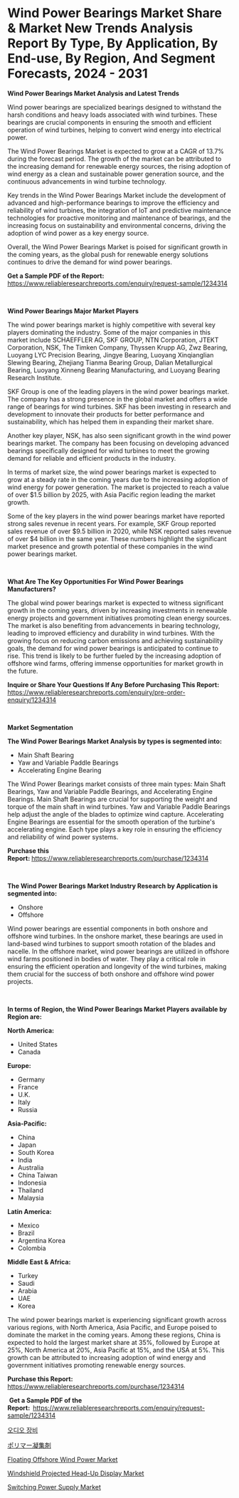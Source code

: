 <p><h1>Wind Power Bearings Market Share & Market New Trends Analysis Report By Type, By Application, By End-use, By Region, And Segment Forecasts, 2024 - 2031</h1></p><p><strong>Wind Power Bearings Market Analysis and Latest Trends</strong></p>
<p><p>Wind power bearings are specialized bearings designed to withstand the harsh conditions and heavy loads associated with wind turbines. These bearings are crucial components in ensuring the smooth and efficient operation of wind turbines, helping to convert wind energy into electrical power.</p><p>The Wind Power Bearings Market is expected to grow at a CAGR of 13.7% during the forecast period. The growth of the market can be attributed to the increasing demand for renewable energy sources, the rising adoption of wind energy as a clean and sustainable power generation source, and the continuous advancements in wind turbine technology.</p><p>Key trends in the Wind Power Bearings Market include the development of advanced and high-performance bearings to improve the efficiency and reliability of wind turbines, the integration of IoT and predictive maintenance technologies for proactive monitoring and maintenance of bearings, and the increasing focus on sustainability and environmental concerns, driving the adoption of wind power as a key energy source.</p><p>Overall, the Wind Power Bearings Market is poised for significant growth in the coming years, as the global push for renewable energy solutions continues to drive the demand for wind power bearings.</p></p>
<p><strong>Get a Sample PDF of the Report:&nbsp;</strong> <a href="https://www.reliableresearchreports.com/enquiry/request-sample/1234314">https://www.reliableresearchreports.com/enquiry/request-sample/1234314</a></p>
<p>&nbsp;</p>
<p><strong>Wind Power Bearings Major Market Players</strong></p>
<p><p>The wind power bearings market is highly competitive with several key players dominating the industry. Some of the major companies in this market include SCHAEFFLER AG, SKF GROUP, NTN Corporation, JTEKT Corporation, NSK, The Timken Company, Thyssen Krupp AG, Zwz Bearing, Luoyang LYC Precision Bearing, Jingye Bearing, Luoyang Xinqianglian Slewing Bearing, Zhejiang Tianma Bearing Group, Dalian Metallurgical Bearing, Luoyang Xinneng Bearing Manufacturing, and Luoyang Bearing Research Institute. </p><p>SKF Group is one of the leading players in the wind power bearings market. The company has a strong presence in the global market and offers a wide range of bearings for wind turbines. SKF has been investing in research and development to innovate their products for better performance and sustainability, which has helped them in expanding their market share.</p><p>Another key player, NSK, has also seen significant growth in the wind power bearings market. The company has been focusing on developing advanced bearings specifically designed for wind turbines to meet the growing demand for reliable and efficient products in the industry.</p><p>In terms of market size, the wind power bearings market is expected to grow at a steady rate in the coming years due to the increasing adoption of wind energy for power generation. The market is projected to reach a value of over $1.5 billion by 2025, with Asia Pacific region leading the market growth.</p><p>Some of the key players in the wind power bearings market have reported strong sales revenue in recent years. For example, SKF Group reported sales revenue of over $9.5 billion in 2020, while NSK reported sales revenue of over $4 billion in the same year. These numbers highlight the significant market presence and growth potential of these companies in the wind power bearings market.</p></p>
<p>&nbsp;</p>
<p><strong>What Are The Key Opportunities For Wind Power Bearings Manufacturers?</strong></p>
<p><p>The global wind power bearings market is expected to witness significant growth in the coming years, driven by increasing investments in renewable energy projects and government initiatives promoting clean energy sources. The market is also benefiting from advancements in bearing technology, leading to improved efficiency and durability in wind turbines. With the growing focus on reducing carbon emissions and achieving sustainability goals, the demand for wind power bearings is anticipated to continue to rise. This trend is likely to be further fueled by the increasing adoption of offshore wind farms, offering immense opportunities for market growth in the future.</p></p>
<p><strong>Inquire or Share Your Questions If Any Before Purchasing This Report:</strong> <a href="https://www.reliableresearchreports.com/enquiry/pre-order-enquiry/1234314">https://www.reliableresearchreports.com/enquiry/pre-order-enquiry/1234314</a></p>
<p>&nbsp;</p>
<p><strong>Market Segmentation</strong></p>
<p><strong>The Wind Power Bearings Market Analysis by types is segmented into:</strong></p>
<p><ul><li>Main Shaft Bearing</li><li>Yaw and Variable Paddle Bearings</li><li>Accelerating Engine Bearing</li></ul></p>
<p><p>The Wind Power Bearings market consists of three main types: Main Shaft Bearings, Yaw and Variable Paddle Bearings, and Accelerating Engine Bearings. Main Shaft Bearings are crucial for supporting the weight and torque of the main shaft in wind turbines. Yaw and Variable Paddle Bearings help adjust the angle of the blades to optimize wind capture. Accelerating Engine Bearings are essential for the smooth operation of the turbine's accelerating engine. Each type plays a key role in ensuring the efficiency and reliability of wind power systems.</p></p>
<p><strong>Purchase this Report:&nbsp;</strong><a href="https://www.reliableresearchreports.com/purchase/1234314">https://www.reliableresearchreports.com/purchase/1234314</a></p>
<p>&nbsp;</p>
<p><strong>The Wind Power Bearings Market Industry Research by Application is segmented into:</strong></p>
<p><ul><li>Onshore</li><li>Offshore</li></ul></p>
<p><p>Wind power bearings are essential components in both onshore and offshore wind turbines. In the onshore market, these bearings are used in land-based wind turbines to support smooth rotation of the blades and nacelle. In the offshore market, wind power bearings are utilized in offshore wind farms positioned in bodies of water. They play a critical role in ensuring the efficient operation and longevity of the wind turbines, making them crucial for the success of both onshore and offshore wind power projects.</p></p>
<p>&nbsp;</p>
<p><strong>In terms of Region, the Wind Power Bearings Market Players available by Region are:</strong></p>
<p>
    <p> <strong> North America: </strong>
        <ul>
            <li>United States</li>
            <li>Canada</li>
        </ul>
        </p> 
    <p> <strong> Europe: </strong>
        <ul>
            <li>Germany</li>
            <li>France</li>
            <li>U.K.</li>
            <li>Italy</li>
            <li>Russia</li>
        </ul>
        </p> 
    <p> <strong> Asia-Pacific: </strong>
        <ul>
            <li>China</li>
            <li>Japan</li>
            <li>South Korea</li>
            <li>India</li>
            <li>Australia</li>
            <li>China Taiwan</li>
            <li>Indonesia</li>
            <li>Thailand</li>
            <li>Malaysia</li>
        </ul>
        </p> 
    <p> <strong> Latin America: </strong>
        <ul>
            <li>Mexico</li>
            <li>Brazil</li>
            <li>Argentina Korea</li>
            <li>Colombia</li>
        </ul>
        </p> 
    <p> <strong> Middle East & Africa: </strong>
        <ul>
            <li>Turkey</li>
            <li>Saudi</li>
            <li>Arabia</li>
            <li>UAE</li>
            <li>Korea</li>
        </ul>
    </p>
    </p>
<p><p>The wind power bearings market is experiencing significant growth across various regions, with North America, Asia Pacific, and Europe poised to dominate the market in the coming years. Among these regions, China is expected to hold the largest market share at 35%, followed by Europe at 25%, North America at 20%, Asia Pacific at 15%, and the USA at 5%. This growth can be attributed to increasing adoption of wind energy and government initiatives promoting renewable energy sources.</p></p>
<p><strong>Purchase this Report: </strong><a href="https://www.reliableresearchreports.com/purchase/1234314">https://www.reliableresearchreports.com/purchase/1234314</a></p>
<p>&nbsp;<strong>Get a Sample PDF of the Report:&nbsp;&nbsp;</strong><a href="https://www.reliableresearchreports.com/enquiry/request-sample/1234314">https://www.reliableresearchreports.com/enquiry/request-sample/1234314</a></p>
<p><strong></strong></p>
<p><p><a href="https://github.com/iansanftyord09878/Market-Research-Report-List-1/blob/main/912905514936.md">오디오 장비</a></p><p><a href="https://github.com/LeanneBruen2023/Market-Research-Report-List-1/blob/main/590771416123.md">ポリマー凝集剤</a></p><p><a href="https://github.com/yemakinde/Market-Research-Report-List-2/blob/main/floating-offshore-wind-power-market.md">Floating Offshore Wind Power Market</a></p><p><a href="https://issuu.com/reportprime-2/docs/windshield-projected-head-up-display-market-size-2">Windshield Projected Head-Up Display Market</a></p><p><a href="https://github.com/jsmusil/Market-Research-Report-List-2/blob/main/switching-power-supply-market.md">Switching Power Supply Market</a></p></p>